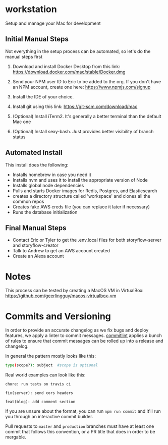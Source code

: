 # workstation
Setup and manage your Mac for development

## Initial Manual Steps
Not everything in the setup process can be automated, so let's do the manual steps first

1. Download and install Docker Desktop from this link: https://download.docker.com/mac/stable/Docker.dmg
1. Send your NPM user ID to Eric to be added to the org. If you don't have an NPM account, create one here: https://www.npmjs.com/signup
1. Install the IDE of your choice.
1. Install git using this link: https://git-scm.com/download/mac

1. (Optional) Install iTerm2. It's generally a better terminal than the default Mac one
1. (Optional) Install sexy-bash. Just provides better visibility of branch status

## Automated Install 
This install does the following:

- Installs homebrew in case you need it
- Installs nvm and uses it to install the appropriate version of Node
- Installs global node dependencies
- Pulls and starts Docker images for Redis, Postgres, and Elasticsearch
- creates a directory structure called 'workspace' and clones all the common repos
- Creates fake AWS creds file (you can replace it later if necessary)
- Runs the database initialization

## Final Manual Steps

- Contact Eric or Tyler to get the .env.local files for both storyflow-server and storyflow-creator
- Talk to Andrew to get an AWS account created
- Create an Alexa account


# Notes
This process can be tested by creating a MacOS VM in VirtualBox: https://github.com/geerlingguy/macos-virtualbox-vm

# Commits and Versioning

In order to provide an accurate changelog as we fix bugs and deploy features, we apply a linter to commit messages. [commitlint](https://commitlint.js.org/#/) applies a bunch of rules to ensure that commit messages can be rolled up into a release and changelog. 

In general the pattern mostly looks like this:
```sh
type(scope?): subject  #scope is optional
```
Real world examples can look like this:
```
chore: run tests on travis ci
```
```
fix(server): send cors headers
```
```
feat(blog): add comment section
```

If you are unsure about the format, you can run `npm run commit` and it'll run you through an interactive commit builder.

Pull requests to `master` and `production` branches must have at least one commit that follows this convention, or a PR title that does in order to be mergable.
